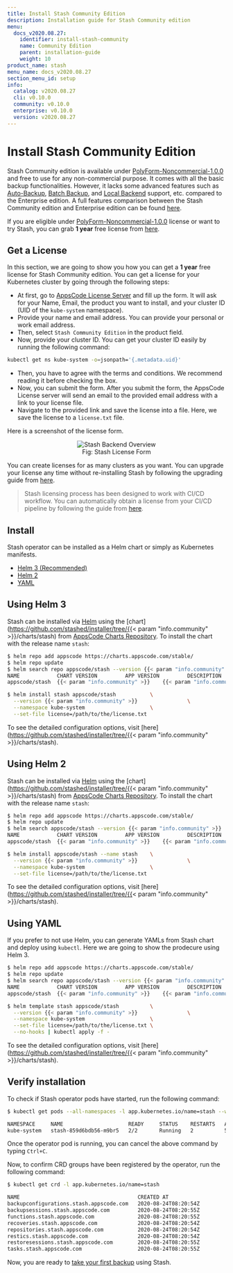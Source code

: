 ```yaml
---
title: Install Stash Community Edition
description: Installation guide for Stash Community edition
menu:
  docs_v2020.08.27:
    identifier: install-stash-community
    name: Community Edition
    parent: installation-guide
    weight: 10
product_name: stash
menu_name: docs_v2020.08.27
section_menu_id: setup
info:
  catalog: v2020.08.27
  cli: v0.10.0
  community: v0.10.0
  enterprise: v0.10.0
  version: v2020.08.27
---
```


# Install Stash Community Edition

Stash Community edition is available under [PolyForm-Noncommercial-1.0.0](https://github.com/stashed/stash/blob/master/LICENSE.md) and free to use for any non-commercial purpose. It comes with all the basic backup functionalities. However, it lacks some advanced features such as [Auto-Backup](/docs/v2020.08.27/guides/latest/auto-backup/overview), [Batch Backup](/docs/v2020.08.27/guides/latest/batch-backup/overview), and [Local Backend](/docs/v2020.08.27/guides/latest/backends/local) support, etc. compared to the Enterprise edition. A full features comparison between the Stash Community edition and Enterprise edition can be found [here](/docs/v2020.08.27/concepts/what-is-stash/overview).

If you are eligible under [PolyForm-Noncommercial-1.0.0](https://github.com/stashed/stash/blob/master/LICENSE.md) license or want to try Stash, you can grab **1 year** free license from [here](https://license-issuer.appscode.com/).

## Get a License

In this section, we are going to show you how you can get a **1 year** free license for Stash Community edition. You can get a license for your Kubernetes cluster by going through the following steps:

- At first, go to [AppsCode License Server](https://license-issuer.appscode.com/) and fill up the form. It will ask for your Name, Email, the product you want to install, and your cluster ID (UID of the `kube-system` namespace).
- Provide your name and email address. You can provide your personal or work email address.
- Then, select `Stash Community Edition` in the product field.
- Now, provide your cluster ID. You can get your cluster ID easily by running the following command:

```bash
kubectl get ns kube-system -o=jsonpath='{.metadata.uid}'
```

- Then, you have to agree with the terms and conditions. We recommend reading it before checking the box.
- Now, you can submit the form. After you submit the form, the AppsCode License server will send an email to the provided email address with a link to your license file.
- Navigate to the provided link and save the license into a file. Here, we save the license to a `license.txt` file.

Here is a screenshot of the license form.

<figure align="center">
  <img alt="Stash Backend Overview" src="/docs/v2020.08.27/images/setup/community_license_form.png">
  <figcaption align="center">Fig: Stash License Form</figcaption>
</figure>

You can create licenses for as many clusters as you want. You can upgrade your license any time without re-installing Stash by following the upgrading guide from [here](/docs/v2020.08.27/setup/upgrade#upgrading-license).

> Stash licensing process has been designed to work with CI/CD workflow. You can automatically obtain a license from your CI/CD pipeline by following the guide from [here](https://github.com/appscode/offline-license-server#offline-license-server).

## Install

Stash operator can be installed as a Helm chart or simply as Kubernetes manifests.

<ul class="nav nav-tabs" id="installerTab" role="tablist">
  <li class="nav-item">
    <a class="nav-link active" id="helm3-tab" data-toggle="tab" href="#helm3" role="tab" aria-controls="helm3" aria-selected="true">Helm 3 (Recommended)</a>
  </li>
  <li class="nav-item">
    <a class="nav-link" id="helm2-tab" data-toggle="tab" href="#helm2" role="tab" aria-controls="helm2" aria-selected="false">Helm 2</a>
  </li>
  <li class="nav-item">
    <a class="nav-link" id="script-tab" data-toggle="tab" href="#script" role="tab" aria-controls="script" aria-selected="false">YAML</a>
  </li>
</ul>
<div class="tab-content" id="installerTabContent">
  <div class="tab-pane fade show active" id="helm3" role="tabpanel" aria-labelledby="helm3-tab">

## Using Helm 3

Stash can be installed via [Helm](https://helm.sh/) using the [chart](https://github.com/stashed/installer/tree/{{< param "info.community" >}}/charts/stash) from [AppsCode Charts Repository](https://github.com/appscode/charts). To install the chart with the release name `stash`:

```bash
$ helm repo add appscode https://charts.appscode.com/stable/
$ helm repo update
$ helm search repo appscode/stash --version {{< param "info.community" >}}
NAME            CHART VERSION         APP VERSION         DESCRIPTION
appscode/stash  {{< param "info.community" >}}    {{< param "info.community" >}}  Stash by AppsCode - Backup your Kubernetes Volumes

$ helm install stash appscode/stash           \
  --version {{< param "info.community" >}}                \
  --namespace kube-system                     \
  --set-file license=/path/to/the/license.txt
```

To see the detailed configuration options, visit [here](https://github.com/stashed/installer/tree/{{< param "info.community" >}}/charts/stash).

</div>
<div class="tab-pane fade" id="helm2" role="tabpanel" aria-labelledby="helm2-tab">

## Using Helm 2

Stash can be installed via [Helm](https://helm.sh/) using the [chart](https://github.com/stashed/installer/tree/{{< param "info.community" >}}/charts/stash) from [AppsCode Charts Repository](https://github.com/appscode/charts). To install the chart with the release name `stash`:

```bash
$ helm repo add appscode https://charts.appscode.com/stable/
$ helm repo update
$ helm search appscode/stash --version {{< param "info.community" >}}
NAME            CHART VERSION         APP VERSION         DESCRIPTION
appscode/stash  {{< param "info.community" >}}    {{< param "info.community" >}}  Stash by AppsCode - Backup your Kubernetes Volumes

$ helm install appscode/stash --name stash    \
  --version {{< param "info.community" >}}                \
  --namespace kube-system                     \
  --set-file license=/path/to/the/license.txt
```

To see the detailed configuration options, visit [here](https://github.com/stashed/installer/tree/{{< param "info.community" >}}/charts/stash).

</div>
<div class="tab-pane fade" id="script" role="tabpanel" aria-labelledby="script-tab">

## Using YAML

If you prefer to not use Helm, you can generate YAMLs from Stash chart and deploy using `kubectl`. Here we are going to show the prodecure using Helm 3.

```bash
$ helm repo add appscode https://charts.appscode.com/stable/
$ helm repo update
$ helm search repo appscode/stash --version {{< param "info.community" >}}
NAME            CHART VERSION         APP VERSION         DESCRIPTION
appscode/stash  {{< param "info.community" >}}    {{< param "info.community" >}}  Stash by AppsCode - Backup your Kubernetes Volumes

$ helm template stash appscode/stash          \
  --version {{< param "info.community" >}}                \
  --namespace kube-system                     \
  --set-file license=/path/to/the/license.txt \
  --no-hooks | kubectl apply -f -
```

To see the detailed configuration options, visit [here](https://github.com/stashed/installer/tree/{{< param "info.community" >}}/charts/stash).

</div>
</div>

## Verify installation

To check if Stash operator pods have started, run the following command:

```bash
$ kubectl get pods --all-namespaces -l app.kubernetes.io/name=stash --watch

NAMESPACE     NAME                     READY     STATUS    RESTARTS   AGE
kube-system   stash-859d6bdb56-m9br5   2/2       Running   2          5s
```

Once the operator pod is running, you can cancel the above command by typing `Ctrl+C`.

Now, to confirm CRD groups have been registered by the operator, run the following command:

```bash
$ kubectl get crd -l app.kubernetes.io/name=stash

NAME                                      CREATED AT
backupconfigurations.stash.appscode.com   2020-08-24T08:20:54Z
backupsessions.stash.appscode.com         2020-08-24T08:20:55Z
functions.stash.appscode.com              2020-08-24T08:20:55Z
recoveries.stash.appscode.com             2020-08-24T08:20:54Z
repositories.stash.appscode.com           2020-08-24T08:20:54Z
restics.stash.appscode.com                2020-08-24T08:20:54Z
restoresessions.stash.appscode.com        2020-08-24T08:20:55Z
tasks.stash.appscode.com                  2020-08-24T08:20:55Z
```

Now, you are ready to [take your first backup](/docs/v2020.08.27/guides/latest/README) using Stash.
